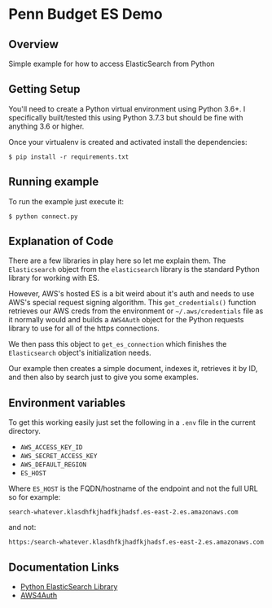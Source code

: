# Penn Budget ES Demo

## Overview

Simple example for how to access ElasticSearch from Python

## Getting Setup

You'll need to create a Python virtual environment using Python 3.6+.  I specifically built/tested this using Python 3.7.3 but should be fine
with anything 3.6 or higher.

Once your virtualenv is created and activated install the dependencies:

```shell
$ pip install -r requirements.txt
```

## Running example

To run the example just execute it:

```shell
$ python connect.py
```

## Explanation of Code

There are a few libraries in play here so let me explain them.  The `Elasticsearch` object from the `elasticsearch` library is the standard Python library for working with ES.

However, AWS's hosted ES is a bit weird about it's auth and needs to use
AWS's special request signing algorithm.  This `get_credentials()` function
retrieves our AWS creds from the environment or `~/.aws/credentials` file as it normally would and builds a `AWS4Auth` object for the Python requests
library to use for all of the https connections.

We then pass this object to `get_es_connection` which finishes the `Elasticsearch` object's initialization needs.

Our example then creates a simple document, indexes it, retrieves it by ID, and then also by search just to give you some examples.

## Environment variables

To get this working easily just set the following in a `.env` file in the
current directory.

- `AWS_ACCESS_KEY_ID`
- `AWS_SECRET_ACCESS_KEY`
- `AWS_DEFAULT_REGION`
- `ES_HOST`

Where `ES_HOST` is the FQDN/hostname of the endpoint and not the full URL
so for example:

`search-whatever.klasdhfkjhadfkjhadsf.es-east-2.es.amazonaws.com`

and not:

`https:/search-whatever.klasdhfkjhadfkjhadsf.es-east-2.es.amazonaws.com`

## Documentation Links

- [Python ElasticSearch Library](https://elasticsearch-py.readthedocs.io/en/master/index.html)
- [AWS4Auth](https://github.com/DavidMuller/aws-requests-auth)